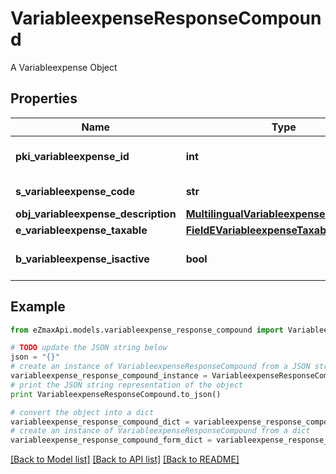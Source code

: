# VariableexpenseResponseCompound

A Variableexpense Object

## Properties

Name | Type | Description | Notes
------------ | ------------- | ------------- | -------------
**pki_variableexpense_id** | **int** | The unique ID of the Variableexpense | 
**s_variableexpense_code** | **str** | The code of the Variableexpense | [optional] 
**obj_variableexpense_description** | [**MultilingualVariableexpenseDescription**](MultilingualVariableexpenseDescription.md) |  | 
**e_variableexpense_taxable** | [**FieldEVariableexpenseTaxable**](FieldEVariableexpenseTaxable.md) |  | [optional] 
**b_variableexpense_isactive** | **bool** | Whether the variableexpense is active or not | [optional] 

## Example

```python
from eZmaxApi.models.variableexpense_response_compound import VariableexpenseResponseCompound

# TODO update the JSON string below
json = "{}"
# create an instance of VariableexpenseResponseCompound from a JSON string
variableexpense_response_compound_instance = VariableexpenseResponseCompound.from_json(json)
# print the JSON string representation of the object
print VariableexpenseResponseCompound.to_json()

# convert the object into a dict
variableexpense_response_compound_dict = variableexpense_response_compound_instance.to_dict()
# create an instance of VariableexpenseResponseCompound from a dict
variableexpense_response_compound_form_dict = variableexpense_response_compound.from_dict(variableexpense_response_compound_dict)
```
[[Back to Model list]](../README.md#documentation-for-models) [[Back to API list]](../README.md#documentation-for-api-endpoints) [[Back to README]](../README.md)


